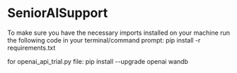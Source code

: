 # SeniorAISupport

To make sure you have the necessary imports installed on your machine run the following code in your terminal/command prompt:
pip install -r requirements.txt

for openai_api_trial.py file:
pip install --upgrade openai wandb

